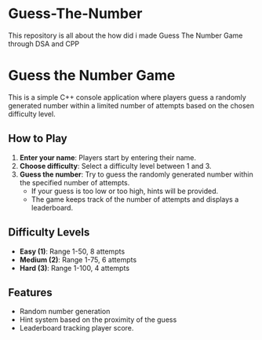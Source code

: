 # Guess-The-Number
This repository is all about the how did i made Guess The Number Game through DSA and CPP
# Guess the Number Game

This is a simple C++ console application where players guess a randomly generated number within a limited number of attempts based on the chosen difficulty level.

## How to Play

1. **Enter your name**: Players start by entering their name.
2. **Choose difficulty**: Select a difficulty level between 1 and 3.
3. **Guess the number**: Try to guess the randomly generated number within the specified number of attempts.
   - If your guess is too low or too high, hints will be provided.
   - The game keeps track of the number of attempts and displays a leaderboard.

## Difficulty Levels

- **Easy (1)**: Range 1-50, 8 attempts
- **Medium (2)**: Range 1-75, 6 attempts
- **Hard (3)**: Range 1-100, 4 attempts

## Features

- Random number generation
- Hint system based on the proximity of the guess
- Leaderboard tracking player score.
